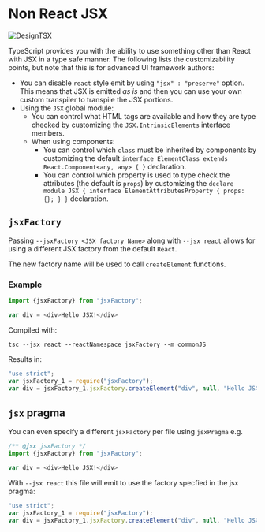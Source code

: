 # Non React JSX

[![DesignTSX](https://raw.githubusercontent.com/basarat/typescript-book/master/images/designtsx-banner.png)](https://designtsx.com)

TypeScript provides you with the ability to use something other than React with JSX in a type safe manner. The following lists the customizability points, but note that this is for advanced UI framework authors:

* You can disable `react` style emit by using `"jsx" : "preserve"` option. This means that JSX is emitted *as is* and then you can use your own custom transpiler to transpile the JSX portions.
* Using the `JSX` global module:
    * You can control what HTML tags are available and how they are type checked by customizing the `JSX.IntrinsicElements` interface members.
    * When using components:
        * You can control which `class` must be inherited by components by customizing the default `interface ElementClass extends React.Component<any, any> { }` declaration.
        * You can control which property is used to type check the attributes (the default is `props`) by customizing the `declare module JSX { interface ElementAttributesProperty { props: {}; } }` declaration.

## `jsxFactory`

Passing `--jsxFactory <JSX factory Name>` along with `--jsx react` allows for using a different JSX factory from the default `React`.

The new factory name will be used to call `createElement` functions.

### Example

```ts
import {jsxFactory} from "jsxFactory";

var div = <div>Hello JSX!</div>
```

Compiled with:

```shell
tsc --jsx react --reactNamespace jsxFactory --m commonJS
```

Results in:

```js
"use strict";
var jsxFactory_1 = require("jsxFactory");
var div = jsxFactory_1.jsxFactory.createElement("div", null, "Hello JSX!");
```

## `jsx` pragma

You can even specify a different `jsxFactory` per file using `jsxPragma` e.g. 


```js
/** @jsx jsxFactory */
import {jsxFactory} from "jsxFactory";

var div = <div>Hello JSX!</div>
```

With `--jsx react` this file will emit to use the factory specfied in the jsx pragma: 
```js
"use strict";
var jsxFactory_1 = require("jsxFactory");
var div = jsxFactory_1.jsxFactory.createElement("div", null, "Hello JSX!");
```
